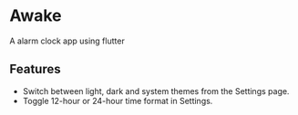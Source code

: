 # Awake

A alarm clock app using flutter

## Features

- Switch between light, dark and system themes from the Settings page.
- Toggle 12-hour or 24-hour time format in Settings.
